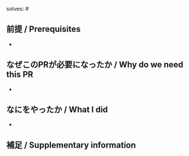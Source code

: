 solves: #

## 前提 / Prerequisites

- 

## なぜこのPRが必要になったか / Why do we need this PR

- 

## なにをやったか / What I did

-

## 補足 / Supplementary information